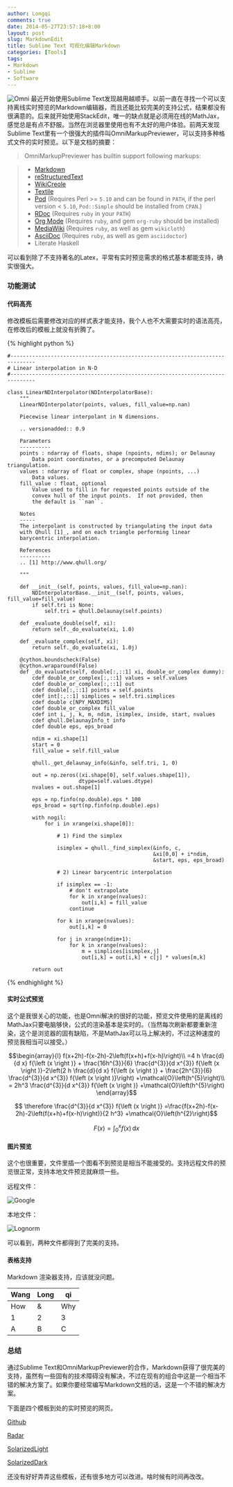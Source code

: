 ```yaml
---
author: Longqi
comments: true
date: 2014-05-27T23:57:18+8:00
layout: post
slug: MarkdownEdit
title: Sublime Text 可视化编辑Markdown
categories: [Tools]
tags:
- Markdown
- Sublime
- Software
---
```


![Omni](http://wanglongqi.github.io/public/images/omni.gif)
最近开始使用Sublime Text发现越用越顺手。以前一直在寻找一个可以支持离线实时预览的Markdown编辑器，而且还能比较完美的支持公式，结果都没有很满意的。后来就开始使用StackEdit，唯一的缺点就是必须用在线的MathJax，感觉总是有点不舒服。当然在浏览器里使用也有不太好的用户体验。前两天发现Sublime Text里有一个很强大的插件叫OmniMarkupPreviewer，可以支持多种格式文件的实时预览。以下是文档的摘要：

> OmniMarkupPreviewer has builtin support following markups:

> * [Markdown](http://daringfireball.net/projects/markdown/)
> * [reStructuredText](http://docutils.sourceforge.net/rst.html)
> * [WikiCreole](http://wikicreole.org/)
> * [Textile](http://www.textism.com/tools/textile/)
> * [Pod](http://search.cpan.org/dist/perl/pod/perlpod.pod) (Requires Perl >= `5.10`
>   and can be found in `PATH`, if the perl version < `5.10`, `Pod::Simple` should be
>   installed from `CPAN`.)
> * [RDoc](http://rdoc.sourceforge.net/) (Requires `ruby` in your `PATH`)
> * [Org Mode](http://orgmode.org) (Requires `ruby`, and gem `org-ruby` should be installed)
> * [MediaWiki](http://www.mediawiki.org/) (Requires `ruby`, as well as gem `wikicloth`)
> * [AsciiDoc](http://www.methods.co.nz/asciidoc/) (Requires `ruby`, as well as gem `asciidoctor`)
> * Literate Haskell

可以看到除了不支持著名的Latex，平常有实时预览需求的格式基本都能支持，确实很强大。

### 功能测试

#### 代码高亮
修改模板后需要修改对应的样式表才能支持，我个人也不大需要实时的语法高亮，在修改后的模板上就没有折腾了。

{% highlight python %}
    
    #------------------------------------------------------------------------------
    # Linear interpolation in N-D
    #------------------------------------------------------------------------------
    
    class LinearNDInterpolator(NDInterpolatorBase):
        """
        LinearNDInterpolator(points, values, fill_value=np.nan)
    
        Piecewise linear interpolant in N dimensions.
    
        .. versionadded:: 0.9
    
        Parameters
        ----------
        points : ndarray of floats, shape (npoints, ndims); or Delaunay
            Data point coordinates, or a precomputed Delaunay triangulation.
        values : ndarray of float or complex, shape (npoints, ...)
            Data values.
        fill_value : float, optional
            Value used to fill in for requested points outside of the
            convex hull of the input points.  If not provided, then
            the default is ``nan``.
    
        Notes
        -----
        The interpolant is constructed by triangulating the input data
        with Qhull [1]_, and on each triangle performing linear
        barycentric interpolation.
    
        References
        ----------
        .. [1] http://www.qhull.org/
    
        """
    
        def __init__(self, points, values, fill_value=np.nan):
            NDInterpolatorBase.__init__(self, points, values, fill_value=fill_value)
            if self.tri is None:
                self.tri = qhull.Delaunay(self.points)
    
        def _evaluate_double(self, xi):
            return self._do_evaluate(xi, 1.0)
    
        def _evaluate_complex(self, xi):
            return self._do_evaluate(xi, 1.0j)
    
        @cython.boundscheck(False)
        @cython.wraparound(False)
        def _do_evaluate(self, double[:,::1] xi, double_or_complex dummy):
            cdef double_or_complex[:,::1] values = self.values
            cdef double_or_complex[:,::1] out
            cdef double[:,::1] points = self.points
            cdef int[:,::1] simplices = self.tri.simplices
            cdef double c[NPY_MAXDIMS]
            cdef double_or_complex fill_value
            cdef int i, j, k, m, ndim, isimplex, inside, start, nvalues
            cdef qhull.DelaunayInfo_t info
            cdef double eps, eps_broad
    
            ndim = xi.shape[1]
            start = 0
            fill_value = self.fill_value
    
            qhull._get_delaunay_info(&info, self.tri, 1, 0)
    
            out = np.zeros((xi.shape[0], self.values.shape[1]),
                           dtype=self.values.dtype)
            nvalues = out.shape[1]
    
            eps = np.finfo(np.double).eps * 100
            eps_broad = sqrt(np.finfo(np.double).eps)
    
            with nogil:
                for i in xrange(xi.shape[0]):
    
                    # 1) Find the simplex
    
                    isimplex = qhull._find_simplex(&info, c,
                                                   &xi[0,0] + i*ndim,
                                                   &start, eps, eps_broad)
    
                    # 2) Linear barycentric interpolation
    
                    if isimplex == -1:
                        # don't extrapolate
                        for k in xrange(nvalues):
                            out[i,k] = fill_value
                        continue
    
                    for k in xrange(nvalues):
                        out[i,k] = 0
    
                    for j in xrange(ndim+1):
                        for k in xrange(nvalues):
                            m = simplices[isimplex,j]
                            out[i,k] = out[i,k] + c[j] * values[m,k]
    
            return out

{% endhighlight %}

#### 实时公式预览
这个是我很关心的功能，也是Omni解决的很好的功能，预览文件使用的是离线的MathJax只要电脑够快，公式的渲染基本是实时的。（当然每次刷新都要重新渲染，这个是浏览器的固有缺陷，不是MathJax可以马上解决的，不过这种速度的预览我相当可以接受。）

$$\begin{array}{l}
f(x+2h)-f(x-2h)-2\left(f(x+h)+f(x-h)\right)\\
=4 h  \frac{d}{d x} f{\left (x \right )} + \frac{16h^{3}}{6}  \frac{d^{3}}{d
x^{3}}  f{\left (x \right )}-2\left(2 h  \frac{d}{d x} f{\left (x \right )} +
\frac{2h^{3}}{6}  \frac{d^{3}}{d x^{3}}  f{\left (x \right )}\right)
+\mathcal{O}\left(h^{5}\right)\\
= 2h^3  \frac{d^{3}}{d x^{3}}  f{\left (x \right )}
+\mathcal{O}\left(h^{5}\right)
\end{array}$$

$$ \therefore \frac{d^{3}}{d x^{3}}  f{\left (x \right )}
=\frac{f(x+2h)-f(x-2h)-2\left(f(x+h)+f(x-h)\right)}{2 h^3}
+\mathcal{O}\left(h^{2}\right)$$

$$F(x) = \int_0^x f(x) \,\mathrm{d} x$$

#### 图片预览
这个也很重要，文件里插一个图看不到预览是相当不能接受的。支持远程文件的预览很正常，支持本地文件预览就麻烦一些。

远程文件：

![Google](https://www.google.com/images/srpr/logo11w.png)

本地文件：

![Lognorm](../public/images/lognorm.png)

可以看到，两种文件都得到了完美的支持。

#### 表格支持

Markdown 渲染器支持，应该就没问题。

| Wang | Long | qi  |
|------|------|-----|
| How  | &    | Why |
|  1   | 2    |  3  |
|   A  |  B   |  C  |

### 总结
通过Sublime Text和OmniMarkupPreviewer的合作，Markdown获得了很完美的支持，虽然有一些固有的技术障碍没有解决，不过在现有的组合中这是一个相当不错的解决方案了。如果你要经常编写Markdown文档的话，这是一个不错的解决方案。

下面是四个模板到处的实时预览的网页。

[Github][]

[Radar][]

[SolarizedLight][]

[SolarizedDark][]

还没有好好弄弄这些模板，还有很多地方可以改进。啥时候有时间再改改。

[Github]: http://wanglongqi.github.io/public/pdfs/github.pdf
[Radar]: http://wanglongqi.github.io/public/pdfs/radar.pdf
[SolarizedLight]: http://wanglongqi.github.io/public/pdfs/solight.pdf
[SolarizedDark]: http://wanglongqi.github.io/public/pdfs/sodark.pdf
